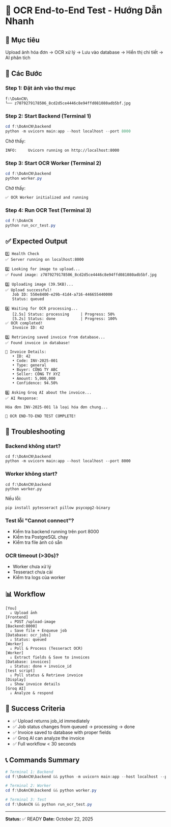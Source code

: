 # 🚀 OCR End-to-End Test - Hướng Dẫn Nhanh

## 📌 Mục tiêu

Upload ảnh hóa đơn → OCR xử lý → Lưu vào database → Hiển thị chi tiết → AI phân tích

## 🎯 Các Bước

### Step 1: Đặt ảnh vào thư mục

```
f:\DoAnCN\
└── z7079279178506_8cd2d5ce4446c8e94ffd081080adb5bf.jpg
```

### Step 2: Start Backend (Terminal 1)

```powershell
cd f:\DoAnCN\backend
python -m uvicorn main:app --host localhost --port 8000
```

Chờ thấy:

```
INFO:     Uvicorn running on http://localhost:8000
```

### Step 3: Start OCR Worker (Terminal 2)

```powershell
cd f:\DoAnCN\backend
python worker.py
```

Chờ thấy:

```
✅ OCR Worker initialized and running
```

### Step 4: Run OCR Test (Terminal 3)

```powershell
cd f:\DoAnCN
python run_ocr_test.py
```

## ✅ Expected Output

```
1️⃣ Health Check
✅ Server running on localhost:8000

2️⃣ Looking for image to upload...
✅ Found image: z7079279178506_8cd2d5ce4446c8e94ffd081080adb5bf.jpg

3️⃣ Uploading image (39.5KB)...
✅ Upload successful!
   Job ID: 550e8400-e29b-41d4-a716-446655440000
   Status: queued

4️⃣ Waiting for OCR processing...
   [2.5s] Status: processing     | Progress: 50%
   [5.2s] Status: done           | Progress: 100%
✅ OCR completed!
   Invoice ID: 42

5️⃣ Retrieving saved invoice from database...
✅ Found invoice in database!

📄 Invoice Details:
   • ID: 42
   • Code: INV-2025-001
   • Type: general
   • Buyer: CÔNG TY ABC
   • Seller: CÔNG TY XYZ
   • Amount: 5,000,000
   • Confidence: 94.50%

6️⃣ Asking Groq AI about the invoice...
✅ AI Response:

Hóa đơn INV-2025-001 là loại hóa đơn chung...

🎉 OCR END-TO-END TEST COMPLETE!
```

## 🔧 Troubleshooting

### Backend không start?

```
cd f:\DoAnCN\backend
python -m uvicorn main:app --host localhost --port 8000
```

### Worker không start?

```
cd f:\DoAnCN\backend
python worker.py
```

Nếu lỗi:

```
pip install pytesseract pillow psycopg2-binary
```

### Test lỗi "Cannot connect"?

- Kiểm tra backend running trên port 8000
- Kiểm tra PostgreSQL chạy
- Kiểm tra file ảnh có sẵn

### OCR timeout (>30s)?

- Worker chưa xử lý
- Tesseract chưa cài
- Kiểm tra logs của worker

## 📊 Workflow

```
[You]
  ↓ Upload ảnh
[Frontend]
  ↓ POST /upload-image
[Backend:8000]
  ↓ Save file + Enqueue job
[Database: ocr_jobs]
  ↓ Status: queued
[Worker]
  ↓ Poll & Process (Tesseract OCR)
[Worker]
  ↓ Extract fields & Save to invoices
[Database: invoices]
  ↓ Status: done + invoice_id
[test script]
  ↓ Poll status & Retrieve invoice
[Display]
  ↓ Show invoice details
[Groq AI]
  ↓ Analyze & respond
```

## 🎯 Success Criteria

- ✅ Upload returns job_id immediately
- ✅ Job status changes from queued → processing → done
- ✅ Invoice saved to database with proper fields
- ✅ Groq AI can analyze the invoice
- ✅ Full workflow < 30 seconds

## 📞 Commands Summary

```powershell
# Terminal 1: Backend
cd f:\DoAnCN\backend && python -m uvicorn main:app --host localhost --port 8000

# Terminal 2: Worker
cd f:\DoAnCN\backend && python worker.py

# Terminal 3: Test
cd f:\DoAnCN && python run_ocr_test.py
```

---

**Status:** ✅ READY
**Date:** October 22, 2025
